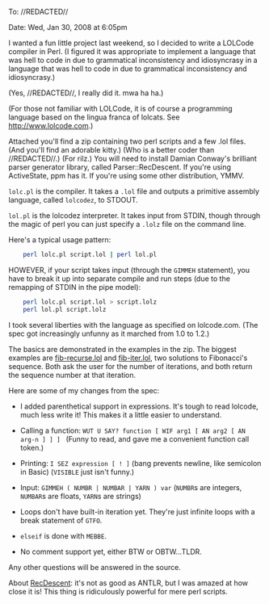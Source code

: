 To: //REDACTED//

Date: Wed, Jan 30, 2008 at 6:05pm

I wanted a fun little project last weekend, so I decided to write a LOLCode compiler in Perl.  (I figured it was appropriate to implement a language that was hell to code in due to grammatical inconsistency and idiosyncrasy in a language that was hell to code in due to grammatical inconsistency and idiosyncrasy.)

(Yes, //REDACTED//, I really did it.  mwa ha ha.)

(For those not familiar with LOLCode, it is of course a programming language based on the lingua franca of lolcats.  See http://www.lolcode.com.)

Attached you'll find a zip containing two perl scripts and a few .lol files.  (And you'll find an adorable kitty.)  (Who is a better coder than //REDACTED//.)  (For rilz.)  You will need to install Damian Conway's brilliant parser generator library, called Parser::RecDescent.  If you're using ActiveState, ppm has it.  If you're using some other distribution, YMMV.

`lolc.pl` is the compiler.  It takes a `.lol` file and outputs a primitive assembly language, called `lolcodez`, to STDOUT.

`lol.pl` is the lolcodez interpreter.  It takes input from STDIN, though through the magic of perl you can just specify a `.lolz` file on the command line.

Here's a typical usage pattern:

```bash
    perl lolc.pl script.lol | perl lol.pl
```

HOWEVER, if your script takes input (through the `GIMMEH` statement), you have to break it up into separate compile and run steps (due to the remapping of STDIN in the pipe model):

```bash
    perl lolc.pl script.lol > script.lolz
    perl lol.pl script.lolz
```

I took several liberties with the language as specified on lolcode.com.  (The spec got increasingly unfunny as it marched from 1.0 to 1.2.)

The basics are demonstrated in the examples in the zip.  The biggest examples are [fib-recurse.lol](fib-recurse.lol) and [fib-iter.lol](fib-iter.lol), two solutions to Fibonacci's sequence.  Both ask the user for the number of iterations, and both return the sequence number at that iteration.

Here are some of my changes from the spec:

* I added parenthetical support in expressions.  It's tough to read lolcode, much less write it!  This makes it a little easier to understand.

* Calling a function: `WUT U SAY? function [ WIF arg1 [ AN arg2 [ AN arg-n ] ] ] ` (Funny to read, and gave me a convenient function call token.)

* Printing: `I SEZ expression [ ! ]`  (bang prevents newline, like semicolon in Basic)  (`VISIBLE` just isn't funny.)

* Input: `GIMMEH ( NUMBR | NUMBAR | YARN ) var`    (`NUMBR`s are integers, `NUMBAR`s are floats, `YARN`s are strings)

* Loops don't have built-in iteration yet.  They're just infinite loops with a break statement of `GTFO`.

* `elseif` is done with `MEBBE`.

* No comment support yet, either BTW or OBTW...TLDR.

Any other questions will be answered in the source.


About [RecDescent](https://metacpan.org/pod/Parse::RecDescent): it's not as good as ANTLR, but I was amazed at how close it is!  This thing is ridiculously powerful for mere perl scripts.